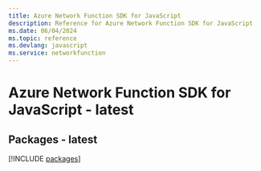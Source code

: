 ```yaml
---
title: Azure Network Function SDK for JavaScript
description: Reference for Azure Network Function SDK for JavaScript
ms.date: 06/04/2024
ms.topic: reference
ms.devlang: javascript
ms.service: networkfunction
---
```

# Azure Network Function SDK for JavaScript - latest
## Packages - latest
[!INCLUDE [packages](network-function-index.md)]
